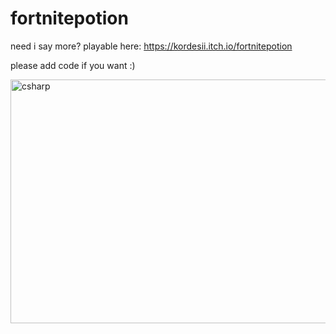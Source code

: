 # fortnitepotion
need i say more?
playable here: https://kordesii.itch.io/fortnitepotion

please add code if you want :) 

<p align="left"><img src="https://www.memecreator.org/static/images/memes/5043741.jpg" alt="csharp" width="526" height="390"/> </a> </p>

